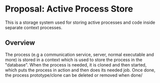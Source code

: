 # Proposal: Active Process Store

This is a storage system used for storing active processes and code inside separate context processes.

## Overview

The process (e.g a communication service, server, normal executable and more) is stored in a context which is used to store the process in the "database". When the process is needed, it is cloned and then started, which puts the process in action and then does its needed job. Once done, the process prototype/clone can be deleted or removed when done/

